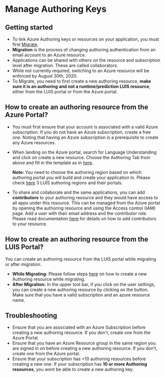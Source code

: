 <properties
pageTitle="Manage LUIS Apps and Migrations"
description="Understanding and troubleshooting for migrations"
service="microsoft.CognitiveServices"
resource="accounts"
authors="SaraKandil"
ms.author="a-sakand"
displayOrder=""
selfHelpType="generic"
supportTopicIds="32683912"
productPesIds="16869"
cloudEnvironments="public, MoonCake, fairfax"
articleId="LUIS_Conversation_ManageLUISApps_ManageAuthoringKeys"
ownershipId="AzureCogSvc_CognitiveServices"
/>

# Manage Authoring Keys

## **Getting started**

* To link Azure Authoring keys or resources on your application, you must first [Migrate](https://docs.microsoft.com/en-us/azure/cognitive-services/luis/luis-migration-authoring).
* **Migration** is the process of changing authoring authentication from an email account to an Azure resource.
* Applications can be shared with others on the resource and subscription level after migration. These are called collaborators.
* While not currently required, switching to an Azure resource will be enforced by August 30th, 2020.
* To Migrate, you need to first create a new authoring resource, **make sure it is an authoring and not a runtime/prediction LUIS resource**, either from the LUIS portal or from the Azure portal.


## **How to create an authoring resource from the Azure Portal?**

* You must first ensure that your account is associated with a valid Azure subscription. If you do not have an Azure subscription, create a free one. Noting that having an Azure subscription is a prerequisite to create any Azure resources.
* When landing on the Azure portal, search for Language Understanding and click on create a new resource. Choose the Authoring Tab from above and fill in the template as in [here](https://docs.microsoft.com/en-us/azure/cognitive-services/luis/luis-how-to-azure-subscription#create-luis-resources-in-azure-portal).

    **Note:** You need to choose the authoring region based on which authoring portal you will build and create your application in. Please check [here](https://docs.microsoft.com/en-us/azure/cognitive-services/luis/luis-reference-regions#luis-authoring-regions) 3 LUIS authoring regions and their portals.

* To share and collaborate and the same applications, you can add **contributors** to your authoring resource and they would have access to all apps under this resource. This can be managed from the Azure portal by opening the authoring resource and using the Access control (IAM) page. Add a user with their email address and the contributor role. Please read documentation [here](https://docs.microsoft.com/en-us/azure/cognitive-services/luis/luis-how-to-collaborate) for details on how to add contributors to your resource.

## **How to create an authoring resource from the LUIS Portal?**

You can create an authoring resource from the LUIS portal while migrating or after migration.

* **While Migrating:** Please follow steps [here](https://docs.microsoft.com/en-us/azure/cognitive-services/luis/luis-migration-authoring-steps#access-the-migration-process) on how to create a new Authoring resource while migrating.
* **After Migration:** In the upper tool bar, if you click on the user settings, you can create a new authoring resource by clicking on the button. Make sure that you have a valid subscription and an azure resource name.


## **Troubleshooting**

* Ensure that you are associated with an Azure Subscription before creating a new authoring resource. If you don't, create one from the Azure Portal.
* Ensure that you have an Azure Resource group in the same region you are signed in on before creating a new authoring resource. If you don't, create one from the Azure portal.
* Ensure that your subscription has <10 authoring resources before creating a new one. If your subscription has **10 or more Authoring resources**, you wont be able to create a new authoring key.
